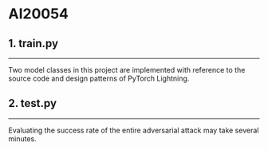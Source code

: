 # AI20054
## 1. train.py
------------ 
Two model classes in this project are implemented with reference to the source code and design patterns of PyTorch Lightning. 


## 2. test.py
-----------
Evaluating the success rate of the entire adversarial attack may take several minutes.